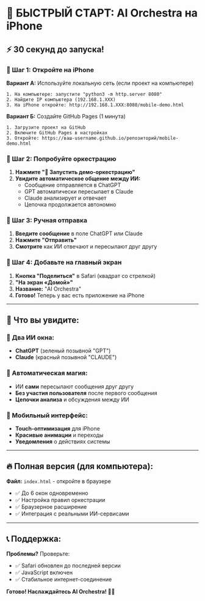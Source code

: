 # 🚀 БЫСТРЫЙ СТАРТ: AI Orchestra на iPhone

## ⚡ 30 секунд до запуска!

### 📱 Шаг 1: Откройте на iPhone
**Вариант А:** Используйте локальную сеть (если проект на компьютере)
```
1. На компьютере: запустите "python3 -m http.server 8080"
2. Найдите IP компьютера (192.168.1.XXX)
3. На iPhone откройте: http://192.168.1.XXX:8080/mobile-demo.html
```

**Вариант Б:** Создайте GitHub Pages (1 минута)
```
1. Загрузите проект на GitHub
2. Включите GitHub Pages в настройках
3. Откройте: https://ваш-username.github.io/репозиторий/mobile-demo.html
```

### 🎼 Шаг 2: Попробуйте оркестрацию
1. **Нажмите "🎼 Запустить демо-оркестрацию"**
2. **Увидите автоматическое общение между ИИ:**
   - Сообщение отправляется в ChatGPT
   - GPT автоматически пересылает в Claude  
   - Claude анализирует и отвечает
   - Цепочка продолжается автономно

### 💬 Шаг 3: Ручная отправка
1. **Введите сообщение** в поле ChatGPT или Claude
2. **Нажмите "Отправить"** 
3. **Смотрите** как ИИ отвечают и пересылают друг другу

### 📲 Шаг 4: Добавьте на главный экран
1. **Кнопка "Поделиться"** в Safari (квадрат со стрелкой)
2. **"На экран «Домой»"**
3. **Название:** "AI Orchestra"
4. **Готово!** Теперь у вас есть приложение на iPhone

---

## 🎯 Что вы увидите:

### 🤖 Два ИИ окна:
- **ChatGPT** (зеленый позывной "GPT")
- **Claude** (красный позывной "CLAUDE")

### 🔄 Автоматическая магия:
- ИИ **сами** пересылают сообщения друг другу
- **Без участия пользователя** после первого сообщения
- **Цепочки анализа** и обсуждения между ИИ

### 📱 Мобильный интерфейс:
- **Touch-оптимизация** для iPhone
- **Красивые анимации** и переходы
- **Уведомления** о действиях системы

---

## 🔥 Полная версия (для компьютера):

**Файл:** `index.html` - откройте в браузере
- ✅ До 6 окон одновременно
- ✅ Настройка правил оркестрации  
- ✅ Браузерное расширение
- ✅ Интеграция с реальными ИИ-сервисами

---

## 📞 Поддержка:
**Проблемы?** Проверьте:
- ✅ Safari обновлен до последней версии
- ✅ JavaScript включен
- ✅ Стабильное интернет-соединение

**Готово! Наслаждайтесь AI Orchestra! 🎼✨**